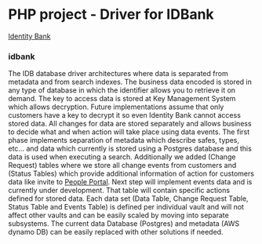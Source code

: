 # PHP project - Driver for IDBank

[Identity Bank](https://www.identitybank.eu)

### idbank
The IDB database driver architectures where data is separated from metadata and from search indexes. The business data encoded is stored in any type of database in which the identifier allows you to retrieve it on demand. The key to access data is stored at Key Management System which allows decryption. Future implementations assume that only customers have a key to decrypt it so even Identity Bank cannot access stored data. All changes for data are stored separately and allows business to decide what and when action will take place using data events. The first phase implements separation of metadata which describe safes, types, etc… and data which currently is stored using a Postgres database and this data is used when executing a search. Additionally we added (Change Request) tables where we store all change events from customers and (Status Tables) which provide additional information of action for customers data like invite to [People Portal](https://github.com/IdentityBank/Php_people). Next step will implement events data and is currently under development. That table will contain specific actions defined for stored data. Each data set (Data Table, Change Request Table, Status Table and Events Table) is defined per individual vault and will not affect other vaults and can be easily scaled by moving into separate subsystems. The current data Database (Postgres) and metadata (AWS dynamo DB) can be easily replaced with other solutions if needed.
